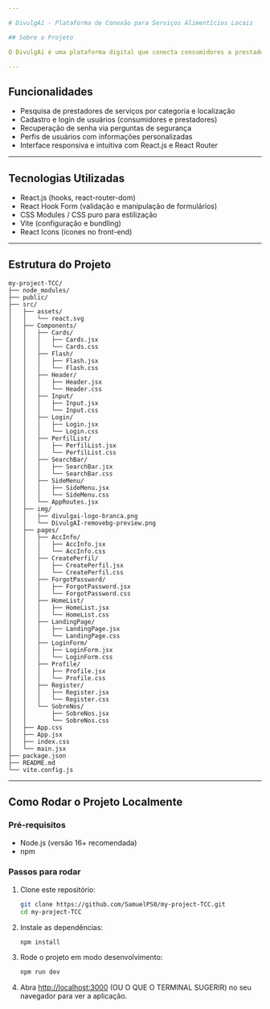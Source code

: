 ```yaml
---

# DivulgAí - Plataforma de Conexão para Serviços Alimentícios Locais

## Sobre o Projeto

O DivulgAí é uma plataforma digital que conecta consumidores a prestadores de serviços locais do ramo alimentício. Com foco em valorizar pequenos negócios, facilitar a divulgação e fortalecer a economia local, o DivulgAí oferece uma experiência prática e direta para encontrar sabores caseiros perto de você.

---
```


## Funcionalidades

* Pesquisa de prestadores de serviços por categoria e localização
* Cadastro e login de usuários (consumidores e prestadores)
* Recuperação de senha via perguntas de segurança
* Perfis de usuários com informações personalizadas
* Interface responsiva e intuitiva com React.js e React Router

---

## Tecnologias Utilizadas

* React.js (hooks, react-router-dom)
* React Hook Form (validação e manipulação de formulários)
* CSS Modules / CSS puro para estilização
* Vite (configuração e bundling)
* React Icons (ícones no front-end)

---

## Estrutura do Projeto

```
my-project-TCC/
├── node_modules/
├── public/
├── src/
│   ├── assets/
│   │   └── react.svg
│   ├── Components/
│   │   ├── Cards/
│   │   │   ├── Cards.jsx
│   │   │   └── Cards.css
│   │   ├── Flash/
│   │   │   ├── Flash.jsx
│   │   │   └── Flash.css
│   │   ├── Header/
│   │   │   ├── Header.jsx
│   │   │   └── Header.css
│   │   ├── Input/
│   │   │   ├── Input.jsx
│   │   │   └── Input.css
│   │   ├── Login/
│   │   │   ├── Login.jsx
│   │   │   └── Login.css
│   │   ├── PerfilList/
│   │   │   ├── PerfilList.jsx
│   │   │   └── PerfilList.css
│   │   ├── SearchBar/
│   │   │   ├── SearchBar.jsx
│   │   │   └── SearchBar.css
│   │   ├── SideMenu/
│   │   │   ├── SideMenu.jsx
│   │   │   └── SideMenu.css
│   │   └── AppRoutes.jsx
│   ├── img/
│   │   ├── divulgai-logo-branca.png
│   │   └── DivulgAÍ-removebg-preview.png
│   ├── pages/
│   │   ├── AccInfo/
│   │   │   ├── AccInfo.jsx
│   │   │   └── AccInfo.css
│   │   ├── CreatePerfil/
│   │   │   ├── CreatePerfil.jsx
│   │   │   └── CreatePerfil.css
│   │   ├── ForgotPassword/
│   │   │   ├── ForgotPassword.jsx
│   │   │   └── ForgotPassword.css
│   │   ├── HomeList/
│   │   │   ├── HomeList.jsx
│   │   │   └── HomeList.css
│   │   ├── LandingPage/
│   │   │   ├── LandingPage.jsx
│   │   │   └── LandingPage.css
│   │   ├── LoginForm/
│   │   │   ├── LoginForm.jsx
│   │   │   └── LoginForm.css
│   │   ├── Profile/
│   │   │   ├── Profile.jsx
│   │   │   └── Profile.css
│   │   ├── Register/
│   │   │   ├── Register.jsx
│   │   │   └── Register.css
│   │   └── SobreNos/
│   │       ├── SobreNos.jsx
│   │       └── SobreNos.css
│   ├── App.css
│   ├── App.jsx
│   ├── index.css
│   └── main.jsx
├── package.json
├── README.md
└── vite.config.js
```

---

## Como Rodar o Projeto Localmente

### Pré-requisitos

* Node.js (versão 16+ recomendada)
* npm

### Passos para rodar

1. Clone este repositório:

   ```bash
   git clone https://github.com/SamuelPS0/my-project-TCC.git
   cd my-project-TCC
   ```

2. Instale as dependências:

   ```bash
   npm install
   ```

3. Rode o projeto em modo desenvolvimento:

   ```bash
   npm run dev
   ```

4. Abra [http://localhost:3000](http://localhost:3000) (OU O QUE O TERMINAL SUGERIR)
no seu navegador para ver a aplicação.

